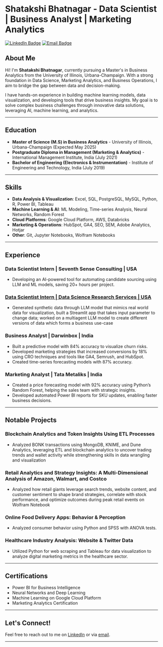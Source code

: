 # Shatakshi Bhatnagar - Data Scientist | Business Analyst | Marketing Analytics

[![LinkedIn Badge](https://img.shields.io/badge/LinkedIn-shatakshibhatnagar-blue)](https://www.linkedin.com/in/shatakshibhatnagar/) 
[![Email Badge](https://img.shields.io/badge/Email-sb99@illinois.edu-red)](mailto:sb99@illinois.edu)

## About Me

Hi! I'm **Shatakshi Bhatnagar**, currently pursuing a Master's in Business Analytics from the University of Illinois, Urbana-Champaign. With a strong foundation in Data Science, Marketing Analytics, and Business Operations, I aim to bridge the gap between data and decision-making.

I have hands-on experience in building machine learning models, data visualization, and developing tools that drive business insights. My goal is to solve complex business challenges through innovative data solutions, leveraging AI, machine learning, and analytics.

---

## Education

- **Master of Science (M.S) in Business Analytics** - University of Illinois, Urbana-Champaign (Expected May 2025)
- **Postgraduate Diploma in Management (Marketing & Analytics)** - International Management Institute, India (July 2021)
- **Bachelor of Engineering (Electronics & Instrumentation)** - Institute of Engineering and Technology, India (July 2019)

---

## Skills

- **Data Analysis & Visualization**: Excel, SQL, PostgreSQL, MySQL, Python, R, Power BI, Tableau
- **Machine Learning & AI**: ML Modeling, Time-series Analysis, Neural Networks, Random Forest
- **Cloud Platforms**: Google Cloud Platform, AWS, Databricks
- **Marketing & Operations**: HubSpot, GA4, SEO, SEM, Adobe Analytics, Hotjar
- **Other**: Git, Jupyter Notebooks, Wolfram Notebooks

---

## Experience

### Data Scientist Intern | **Seventh Sense Consulting** | USA
- Developing an AI-powered tool for automating candidate sourcing using LLM and ML models, saving 20+ hours per project.

### [Data Scientist Intern | **Data Science Research Services** | USA](https://github.com/shatakshidata/aiRecruitment)
- Generated synthetic data through LLM model that mimics real world data for visualization, built a Streamlit app that takes input parameter to change data; worked on a multiagent LLM model to create different versions of data which forms a business use-case

### Business Analyst | **Darwinbox** | India
- Built a predictive model with 84% accuracy to visualize churn risks.
- Developed marketing strategies that increased conversions by 18% using CRO techniques and tools like GA4, Semrush, and HubSpot.
- Created time-series forecasting models with 87% accuracy.

### Marketing Analyst | **Tata Metaliks** | India
- Created a price forecasting model with 92% accuracy using Python’s Random Forest, helping the sales team with strategic insights.
- Developed automated Power BI reports for SKU updates, enabling faster business decisions.

---

## Notable Projects

### Blockchain Analytics and Token Insights Using ETL Processes
- Analyzed BONK transactions using MongoDB, KNIME, and Dune Analytics, leveraging ETL and blockchain analytics to uncover trading trends and wallet activity while strengthening skills in data wrangling and visualization

### Retail Analytics and Strategy Insights: A Multi-Dimensional Analysis of Amazon, Walmart, and Costco 
- Analyzed how retail giants leverage search trends, website content, and customer sentiment to shape brand strategies, correlate with stock performance, and optimize outcomes during peak retail events on Wolfram Notebook

### Online Food Delivery Apps: Behavior & Perception
- Analyzed consumer behavior using Python and SPSS with ANOVA tests.

### Healthcare Industry Analysis: Website & Twitter Data
- Utilized Python for web scraping and Tableau for data visualization to analyze digital marketing metrics in the healthcare sector.

---

## Certifications

- Power BI for Business Intelligence
- Neural Networks and Deep Learning
- Machine Learning on Google Cloud Platform
- Marketing Analytics Certification

---

## Let's Connect!

Feel free to reach out to me on [LinkedIn](https://www.linkedin.com/in/shatakshibhatnagar/) or via [email](mailto:sb99@illinois.edu).

---
